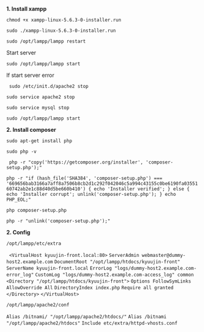 **1. Install xampp**

``chmod +x xampp-linux-5.6.3-0-installer.run``


``sudo ./xampp-linux-5.6.3-0-installer.run``

``sudo /opt/lampp/lampp restart``


Start server

``sudo /opt/lampp/lampp start``



If start server error

`` sudo /etc/init.d/apache2 stop``

``sudo service apache2 stop``

``sudo service mysql stop``

``sudo /opt/lampp/lampp start``

**2. Install composer**

`` sudo apt-get install php  ``

`` sudo php -v ``

`` php -r "copy('https://getcomposer.org/installer', 'composer-setup.php');"``

``php -r "if (hash_file('SHA384', 'composer-setup.php') === '669656bab3166a7aff8a7506b8cb2d1c292f042046c5a994c43155c0be6190fa0355160742ab2e1c88d40d5be660b410') { echo 'Installer verified'; } else { echo 'Installer corrupt'; unlink('composer-setup.php'); } echo PHP_EOL;"``

``php composer-setup.php``

``php -r "unlink('composer-setup.php');"``


**2. Config**

``/opt/lampp/etc/extra``

`` <VirtualHost kyuujin-front.local:80>``
      ``ServerAdmin webmaster@dummy-host2.example.com``
      ``DocumentRoot "/opt/lampp/htdocs/kyuujin-front"``
      ``ServerName kyuujin-front.local`` 
      ``ErrorLog "logs/dummy-host2.example.com-error_log"``
      ``CustomLog "logs/dummy-host2.example.com-access_log" common``
      ```<Directory "/opt/lampp/htdocs/kyuujin-front">```
          ``Options FollowSymLinks``
          ``AllowOverride All``
          ``DirectoryIndex index.php``
          ``Require all granted``
      ``</Directory>``
  ``</VirtualHost>``
  
  ``/opt/lampp/apache2/conf``
  
  ``Alias /bitnami/ "/opt/lampp/apache2/htdocs/"``
  ``Alias /bitnami "/opt/lampp/apache2/htdocs"``
   ``Include etc/extra/httpd-vhosts.conf ``
